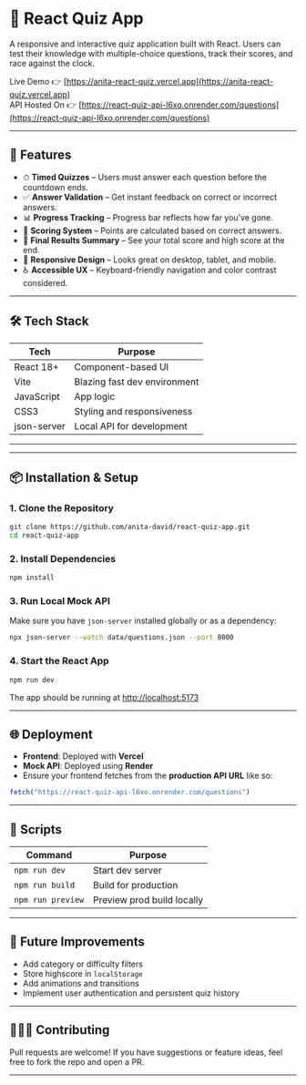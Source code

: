
# 🧠 React Quiz App

A responsive and interactive quiz application built with React. Users can test their knowledge with multiple-choice questions, track their scores, and race against the clock.

Live Demo 👉 [https://anita-react-quiz.vercel.app](https://anita-react-quiz.vercel.app)  
API Hosted On 👉 [https://react-quiz-api-l6xo.onrender.com/questions](https://react-quiz-api-l6xo.onrender.com/questions)

---

## 🚀 Features

- ⏱ **Timed Quizzes** – Users must answer each question before the countdown ends.
- ✅ **Answer Validation** – Get instant feedback on correct or incorrect answers.
- 📊 **Progress Tracking** – Progress bar reflects how far you’ve gone.
- 🧮 **Scoring System** – Points are calculated based on correct answers.
- 🏁 **Final Results Summary** – See your total score and high score at the end.
- 📱 **Responsive Design** – Looks great on desktop, tablet, and mobile.
- ♿ **Accessible UX** – Keyboard-friendly navigation and color contrast considered.

---

## 🛠 Tech Stack

| Tech           | Purpose                      |
|----------------|------------------------------|
| React 18+      | Component-based UI           |
| Vite           | Blazing fast dev environment |
| JavaScript     | App logic                    |
| CSS3           | Styling and responsiveness   |
| json-server    | Local API for development    |

---



---

## 📦 Installation & Setup

### 1. Clone the Repository

```bash
git clone https://github.com/anita-david/react-quiz-app.git
cd react-quiz-app
```

### 2. Install Dependencies

```bash
npm install
```

### 3. Run Local Mock API

Make sure you have `json-server` installed globally or as a dependency:

```bash
npx json-server --watch data/questions.json --port 8000
```

### 4. Start the React App

```bash
npm run dev
```

The app should be running at [http://localhost:5173](http://localhost:5173)

---

## 🌐 Deployment

- **Frontend**: Deployed with **Vercel**
- **Mock API**: Deployed using **Render**
- Ensure your frontend fetches from the **production API URL** like so:

```js
fetch("https://react-quiz-api-l6xo.onrender.com/questions")
```

---

## 🤖 Scripts

| Command          | Purpose                   |
|------------------|---------------------------|
| `npm run dev`    | Start dev server          |
| `npm run build`  | Build for production      |
| `npm run preview`| Preview prod build locally|

---

## 🧪 Future Improvements

- Add category or difficulty filters
- Store highscore in `localStorage`
- Add animations and transitions
- Implement user authentication and persistent quiz history

---

## 🙋🏽‍♀️ Contributing

Pull requests are welcome! If you have suggestions or feature ideas, feel free to fork the repo and open a PR.

---

